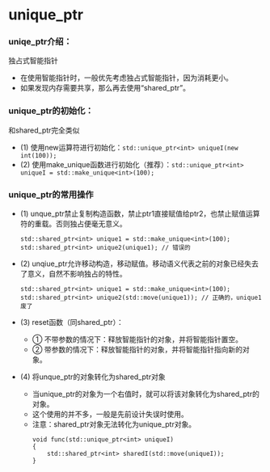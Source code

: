 # unique_ptr
### uniqe_ptr介绍：
独占式智能指针
- 在使用智能指针时，一般优先考虑独占式智能指针，因为消耗更小。
- 如果发现内存需要共享，那么再去使用“shared_ptr”。

### unique_ptr的初始化：
和shared_ptr完全类似
- (1) 使用new运算符进行初始化：`std::unique_ptr<int> uniqueI(new int(100));`
- (2) 使用make_unique函数进行初始化（推荐）：`std::unique_ptr<int> uniqueI = std::make_unique<int>(100);`

### unique_ptr的常用操作
- (1) unque_ptr禁止复制构造函数，禁止ptr1直接赋值给ptr2，也禁止赋值运算符的重载。否则独占便毫无意义。
    ```
    std::shared_ptr<int> unique1 = std::make_unique<int>(100);
    std::shared_ptr<int> unique2(unique1); // 错误的
    ```
- (2) unqiue_ptr允许移动构造，移动赋值。移动语义代表之前的对象已经失去了意义，自然不影响独占的特性。
    ```
    std::shared_ptr<int> unique1 = std::make_unique<int>(100);
    std::shared_ptr<int> unique2(std::move(unique1)); // 正确的，unique1废了
    ```
- (3) reset函数（同shared_ptr）：
  - ① 不带参数的情况下：释放智能指针的对象，并将智能指针置空。
  - ② 带参数的情况下：释放智能指针的对象，并将智能指针指向新的对象。

- (4) 将unque_ptr的对象转化为shared_ptr对象
  - 当unique_ptr的对象为一个右值时，就可以将该对象转化为shared_ptr的对象。
  - 这个使用的并不多，一般是先前设计失误时使用。
  - 注意：shared_ptr对象无法转化为unique_ptr对象。
    ```
    void func(std::unique_ptr<int> uniqueI)
    {
        std::shared_ptr<int> sharedI(std::move(uniqueI));
    }
    ```
